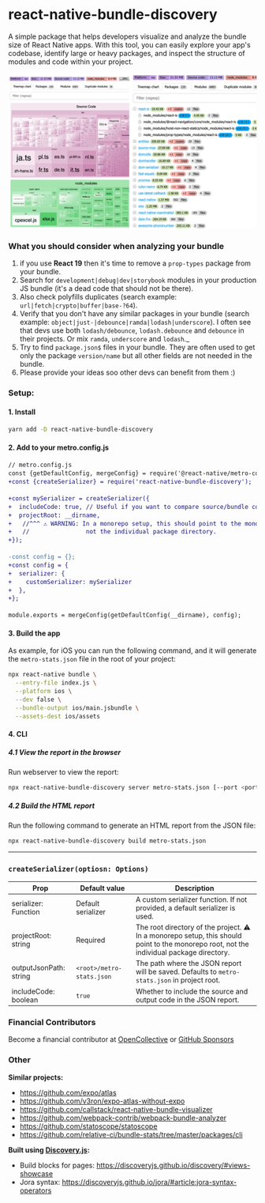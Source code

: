 # react-native-bundle-discovery

A simple package that helps developers visualize and analyze the bundle size of React Native apps.
With this tool, you can easily explore your app's codebase, identify large or heavy packages, and inspect the structure of modules and code within your project.

<img width="800" alt="" src="./assets/img.png" />


### What you should consider when analyzing your bundle

1. if you use **React 19** then it's time to remove a `prop-types` package from your bundle.
2. Search for `development|debug|dev|storybook` modules in your production JS bundle (it's a dead code that should not be there).
3. Also check polyfills duplicates (search example:  `url|fetch|crypto|buffer|base-?64`).
4. Verify that you don't have any similar packages in your bundle (search example: `object|just-|debounce|ramda|lodash|underscore`). I often see that devs use both `lodash/debounce`, `lodash.debounce` and `debounce` in their projects. Or mix `ramda`, `underscore` and `lodash`._
5. Try to find `package.json$` files in your bundle. They are often used to get only the package `version/name` but all other fields are not needed in the bundle.
6. Please provide your ideas soo other devs can benefit from them :)


### Setup:

#### 1. Install

```bash
yarn add -D react-native-bundle-discovery
```

#### 2. Add to your metro.config.js

```diff
// metro.config.js
const {getDefaultConfig, mergeConfig} = require('@react-native/metro-config');
+const {createSerializer} = require('react-native-bundle-discovery');

+const mySerializer = createSerializer({
+  includeCode: true, // Useful if you want to compare source/bundle code (but a report file will be larger)
+  projectRoot: __dirname,
+   //^^^ ⚠️ WARNING: In a monorepo setup, this should point to the monorepo root,
+   //                not the individual package directory.
+});

-const config = {};
+const config = {
+  serializer: {
+    customSerializer: mySerializer
+  },
+};

module.exports = mergeConfig(getDefaultConfig(__dirname), config);
```

#### 3. Build the app

As example, for iOS you can run the following command, and it will generate the `metro-stats.json` file in the root of your project:

```bash
npx react-native bundle \
  --entry-file index.js \
  --platform ios \
  --dev false \
  --bundle-output ios/main.jsbundle \
  --assets-dest ios/assets
```

#### 4. CLI

##### 4.1 View the report in the browser

Run webserver to view the report:

```bash
npx react-native-bundle-discovery server metro-stats.json [--port <port>]
```

##### 4.2 Build the HTML report

Run the following command to generate an HTML report from the JSON file:

```bash
npx react-native-bundle-discovery build metro-stats.json
```


---

### `createSerializer(optiosn: Options)`

| Prop                   | Default value             | Description                                                                                                                              |
| ---------------------- | ------------------------- | ---------------------------------------------------------------------------------------------------------------------------------------- |
| serializer: Function   | Default serializer        | A custom serializer function. If not provided, a default serializer is used.                                                             |
| projectRoot: string    | Required                  | The root directory of the project. ⚠️ In a monorepo setup, this should point to the monorepo root, not the individual package directory. |
| outputJsonPath: string | `<root>/metro-stats.json` | The path where the JSON report will be saved. Defaults to `metro-stats.json` in project root.                                            |
| includeCode: boolean   | `true`                    | Whether to include the source and output code in the JSON report.                                                                        |

### Financial Contributors

Become a financial contributor at [OpenCollective](https://opencollective.com/react-native-bundle-discovery) or [GitHub Sponsors](https://github.com/sponsors/retyui)

### Other

**Similar projects:**

- https://github.com/expo/atlas
- https://github.com/v3ron/expo-atlas-without-expo
- https://github.com/callstack/react-native-bundle-visualizer
- https://github.com/webpack-contrib/webpack-bundle-analyzer
- https://github.com/statoscope/statoscope
- https://github.com/relative-ci/bundle-stats/tree/master/packages/cli

**Built using [Discovery.js](https://github.com/discoveryjs/discovery):**

- Build blocks for pages: https://discoveryjs.github.io/discovery/#views-showcase
- Jora syntax: https://discoveryjs.github.io/jora/#article:jora-syntax-operators
